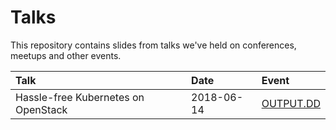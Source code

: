 # Talks

This repository contains slides from talks we've held on conferences, meetups
and other events.

| Talk                                | Date       | Event                  |
|:------------------------------------|:-----------|:-----------------------|
| Hassle-free Kubernetes on OpenStack | 2018-06-14 | [OUTPUT.DD][output.dd] |

[output.dd]: https://output-dd.de/
